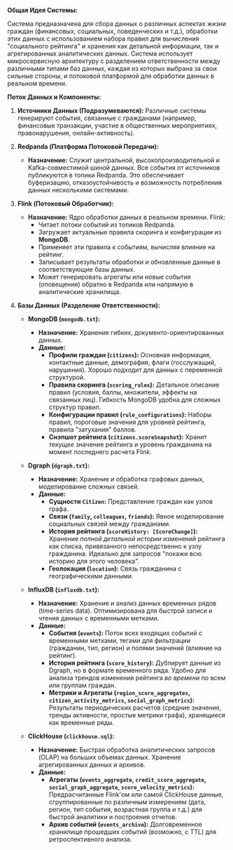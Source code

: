 **Общая Идея Системы:**

Система предназначена для сбора данных о различных аспектах жизни граждан (финансовых, социальных, поведенческих и т.д.), обработки этих данных с использованием набора правил для вычисления "социального рейтинга" и хранения как детальной информации, так и агрегированных аналитических данных. Система использует микросервисную архитектуру с разделением ответственности между различными типами баз данных, каждая из которых выбрана за свои сильные стороны, и потоковой платформой для обработки данных в реальном времени.

**Поток Данных и Компоненты:**

1.  **Источники Данных (Подразумеваются):** Различные системы генерируют события, связанные с гражданами (например, финансовые транзакции, участие в общественных мероприятиях, правонарушения, онлайн-активность).
2.  **Redpanda (Платформа Потоковой Передачи):**
    *   **Назначение:** Служит центральной, высокопроизводительной и Kafka-совместимой шиной данных. Все события от источников публикуются в топики Redpanda. Это обеспечивает буферизацию, отказоустойчивость и возможность потребления данных несколькими системами.
3.  **Flink (Потоковый Обработчик):**
    *   **Назначение:** Ядро обработки данных в реальном времени. Flink:
        *   Читает потоки событий из топиков Redpanda.
        *   Загружает актуальные правила скоринга и конфигурации из **MongoDB**.
        *   Применяет эти правила к событиям, вычисляя влияние на рейтинг.
        *   Записывает результаты обработки и обновленные данные в соответствующие базы данных.
        *   Может генерировать агрегаты или новые события (оповещения) обратно в Redpanda или напрямую в аналитические хранилища.
4.  **Базы Данных (Разделение Ответственности):**

    *   **MongoDB (`mongodb.txt`):**
        *   **Назначение:** Хранение гибких, документо-ориентированных данных.
        *   **Данные:**
            *   **Профили граждан (`citizens`):** Основная информация, контактные данные, демография, флаги (госслужащий, нарушения). Хорошо подходит для данных с переменной структурой.
            *   **Правила скоринга (`scoring_rules`):** Детальное описание правил (условия, баллы, множители, эффекты на связанных лиц). Гибкость MongoDB удобна для сложных структур правил.
            *   **Конфигурации правил (`rule_configurations`):** Наборы правил, пороговые значения для уровней рейтинга, правила "затухания" баллов.
            *   **Снэпшот рейтинга (`citizens.scoreSnapshot`):** Хранит *текущее* значение рейтинга и уровень гражданина на момент последнего расчета Flink.

    *   **Dgraph (`dgraph.txt`):**
        *   **Назначение:** Хранение и обработка графовых данных, моделирование сложных связей.
        *   **Данные:**
            *   **Сущности `Citizen`:** Представление граждан как узлов графа.
            *   **Связи (`family`, `colleagues`, `friends`):** Явное моделирование социальных связей между гражданами.
            *   **История рейтинга (`scoreHistory: [ScoreChange]`):** Хранение *полной детальной истории* изменений рейтинга как списка, привязанного непосредственно к узлу гражданина. Идеально для запросов "покажи всю историю для этого человека".
            *   **Геолокация (`location`):** Связь гражданина с географическими данными.

    *   **InfluxDB (`influxdb.txt`):**
        *   **Назначение:** Хранение и анализ данных временных рядов (time-series data). Оптимизирована для быстрой записи и чтения данных с временными метками.
        *   **Данные:**
            *   **События (`events`):** Поток всех входящих событий с временными метками, тегами для фильтрации (гражданин, тип, регион) и полями значений (влияние на рейтинг).
            *   **История рейтинга (`score_history`):** Дублирует данные из Dgraph, но в формате временного ряда. Удобно для анализа трендов изменения рейтинга *во времени* по всем или группам граждан.
            *   **Метрики и Агрегаты (`region_score_aggregates`, `citizen_activity_metrics`, `social_graph_metrics`):** Результаты периодических расчетов (средние значения, тренды активности, простые метрики графа), хранящиеся как временные ряды.

    *   **ClickHouse (`clickhouse.sql`):**
        *   **Назначение:** Быстрая обработка аналитических запросов (OLAP) на больших объемах данных. Хранение агрегированных данных и архивов.
        *   **Данные:**
            *   **Агрегаты (`events_aggregate`, `credit_score_aggregate`, `social_graph_aggregate`, `score_velocity_metrics`):** Предрасчитанные Flink'ом или самой ClickHouse данные, сгруппированные по различным измерениям (дата, регион, тип события, возрастная группа и т.д.) для быстрой аналитики и построения отчетов.
            *   **Архив событий (`events_archive`):** Долговременное хранилище прошедших событий (возможно, с TTL) для ретроспективного анализа.
